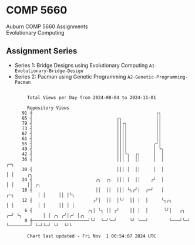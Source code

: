 # COMP 5660
Auburn COMP 5660 Assignments  
Evolutionary Computing

## Assignment Series
- Series 1: Bridge Designs using Evolutionary Computing `A1-Evolutionary-Bridge-Design`
- Series 2: Pacman using Genetic Programming `A2-Genetic-Programming-Pacman`

```

        Total Views per Day from 2024-08-04 to 2024-11-01

        Repository Views
      91 ┼                                               ╭╮
      85 ┤                                ╭╮             ││
      79 ┤                                ││╭╮           ││
      73 ┤                                ││││           ││
      67 ┤                                ││││           ││
      61 ┤                                ││││           ││
      55 ┤                                ││││          ╭╯│
      49 ┤                                ││││          │ ╰╮
      42 ┤                                │││╰╮  ╭╮     │  │
      36 ┤                                │││ │  ││     │  │                       ╭─╮
      30 ┤                                │││ │  ││     │  │                       │ │     ╭╮
      24 ┤                        ╭╮  ╭╮  │││ │  ││    ╭╯  │                       │ │     ││ ╭╮
      18 ┤                        ││  ││  │││ ╰╮╭╯│  ╭─╯   │           ╭─╮         │ │     ││ │╰╮
      12 ┤                       ╭╯│  ││  │╰╯  ││ │  │     ╰╮╭╮        │ │         │ │     ││ │ │
       6 ┤                     ╭╮│ ╰╮ ││ ╭╯    ││ │  │      ╰╯│   ╭╮ ╭─╯ ╰╮        │ │ ╭╮ ╭╯│╭╯ │╭╮
       0 ┼─────────────────────╯╰╯  ╰─╯╰─╯     ╰╯ ╰──╯        ╰───╯╰─╯    ╰────────╯ ╰─╯╰─╯ ╰╯  ╰╯╰

        Chart last updated - Fri Nov  1 00:54:07 2024 UTC
        
```
